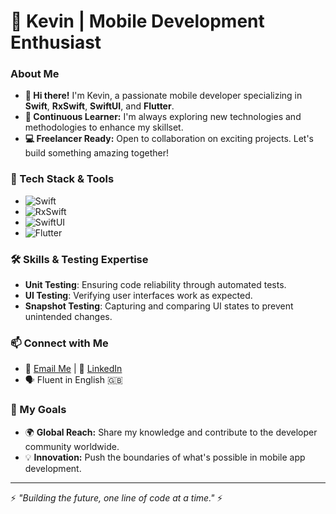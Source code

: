 # 🌟 Kevin | Mobile Development Enthusiast

### About Me
- **👋 Hi there!** I'm Kevin, a passionate mobile developer specializing in **Swift**, **RxSwift**, **SwiftUI**, and **Flutter**.
- **🌱 Continuous Learner:** I'm always exploring new technologies and methodologies to enhance my skillset.
- **💻 Freelancer Ready:** Open to collaboration on exciting projects. Let's build something amazing together!

### 🔧 Tech Stack & Tools
- ![Swift](https://img.shields.io/badge/Swift-FA7343?style=for-the-badge&logo=swift&logoColor=white)
- ![RxSwift](https://img.shields.io/badge/RxSwift-BF4343?style=for-the-badge&logo=swift&logoColor=white)
- ![SwiftUI](https://img.shields.io/badge/SwiftUI-007ACC?style=for-the-badge&logo=swift&logoColor=white)
- ![Flutter](https://img.shields.io/badge/Flutter-02569B?style=for-the-badge&logo=flutter&logoColor=white)

### 🛠 Skills & Testing Expertise
- **Unit Testing**: Ensuring code reliability through automated tests.
- **UI Testing**: Verifying user interfaces work as expected.
- **Snapshot Testing**: Capturing and comparing UI states to prevent unintended changes.

### 📫 Connect with Me
- 📧 [Email Me](mailto:phamtrungkiendev@gmail.com) | 💼 [LinkedIn](https://www.linkedin.com/in/kevin-pham-514274141/)
- 🗣 Fluent in English 🇬🇧

### 🚀 My Goals
- 🌍 **Global Reach:** Share my knowledge and contribute to the developer community worldwide.
- 💡 **Innovation:** Push the boundaries of what's possible in mobile app development.

---

⚡ *"Building the future, one line of code at a time."* ⚡

<!---
codedeman/codedeman is a ✨ special ✨ repository because its `README.md` (this file) appears on your GitHub profile.
You can click the Preview link to take a look at your changes.
--->
